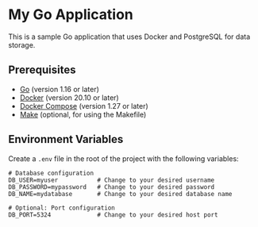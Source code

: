 # My Go Application

This is a sample Go application that uses Docker and PostgreSQL for data storage.

## Prerequisites

- [Go](https://golang.org/doc/install) (version 1.16 or later)
- [Docker](https://docs.docker.com/get-docker/) (version 20.10 or later)
- [Docker Compose](https://docs.docker.com/compose/install/) (version 1.27 or later)
- [Make](https://www.gnu.org/software/make/) (optional, for using the Makefile)

## Environment Variables

Create a `.env` file in the root of the project with the following variables:

```env
# Database configuration
DB_USER=myuser           # Change to your desired username
DB_PASSWORD=mypassword   # Change to your desired password
DB_NAME=mydatabase       # Change to your desired database name

# Optional: Port configuration
DB_PORT=5324             # Change to your desired host port
